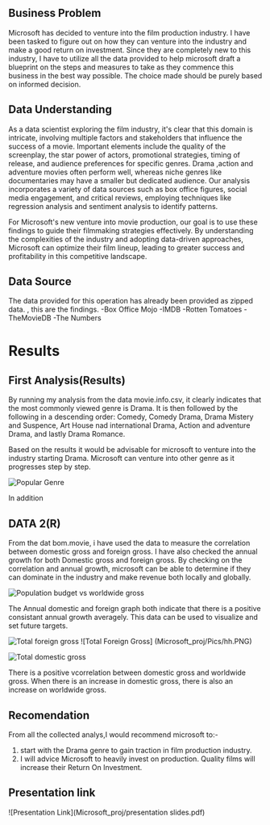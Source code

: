 ## **Business Problem**

Microsoft has decided to venture into the film production industry. I have been tasked to figure out on how they can venture into the industry and make a good return on investment. Since they are completely new to this industry, I have to utilize all the data provided to help microsoft draft a blueprint on the steps and measures to take as they commence  this business in the best way possible. The choice made should be  purely based on informed decision.


## **Data Understanding**
As a data scientist exploring the film industry, it's clear that this domain is intricate, involving multiple factors and stakeholders that influence the success of a movie. Important elements include the quality of the screenplay, the star power of actors, promotional strategies, timing of release, and audience preferences for specific genres. Drama ,action and adventure movies often perform well, whereas niche genres like documentaries may have a smaller but dedicated audience. Our analysis incorporates a variety of data sources such as box office figures, social media engagement, and critical reviews, employing techniques like regression analysis and sentiment analysis to identify patterns. 

For Microsoft's new venture into movie production, our goal is to use these findings to guide their filmmaking strategies effectively. By understanding the complexities of the industry and adopting data-driven approaches, Microsoft can optimize their film lineup, leading to greater success and profitability in this competitive landscape.

## **Data Source**
The data provided for this operation has already been provided as zipped data. , this are the findings.
-Box Office Mojo
-IMDB
-Rotten Tomatoes
-TheMovieDB
-The Numbers

# Results
## **First Analysis(Results)**

By running my analysis from the data movie.info.csv, it clearly indicates that the most commonly viewed genre is Drama. It is then followed by the following in a descending order: Comedy, Comedy Drama, Drama Mistery and Suspence, Art House nad international Drama, Action and adventure Drama, and lastly Drama Romance. 

Based on the results it would be advisable for microsoft to venture into the industry starting Drama. Microsoft can venture into other genre as it progresses step by step.

![Popular Genre](MOVIE-ANALYSIS/gg.PNG)

In addition 

## **DATA 2(R)**
 
From the dat bom.movie, i have used the data to measure the correlation between domestic gross and foreign gross.  I have also checked the annual growth for both Domestic gross and foreign gross. By checking on the correlation and annual growth, microsoft can be able to determine if they can dominate in the industry and make revenue both locally and globally. 

![Population budget vs worldwide gross](MOVIE-ANALYSIS/vv.PNG)

The Annual domestic and foreign  graph both indicate that there is a positive consistant annual growth averagely. This data can be used to visualize and set future targets.

![Total foreign gross](MOVIE-ANALYSIS/hh.PNG)
![Total Foreign Gross] (Microsoft_proj/Pics/hh.PNG)

![Total domestic gross](MOVIE-ANALYSIS/jj.PNG)

There is a positive vcorrelation between domestic gross and worldwide gross. When there is an increase in domestic gross, there is also an increase on worldwide gross.

## Recomendation
From all the collected analys,I would recommend microsoft to:- 
1. start with the Drama genre to gain traction in film production industry.
2. I will advice Microsoft to heavily invest on production. Quality films will increase their Return On Investment.

## Presentation link
![Presentation Link](Microsoft_proj/presentation slides.pdf) 
